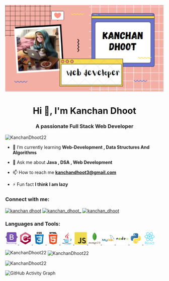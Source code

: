 [![MasterHead](https://github.com/KanchanDhoot22/GymWebsite.github.io/blob/main/git5.PNG)](https://KanchanDhoot22.io)
<h1 align="center">Hi 👋, I'm Kanchan Dhoot</h1>
<h3 align="center">A passionate Full Stack Web Developer</h3>

<p align="left"> <img src="https://komarev.com/ghpvc/?username=KanchanDhoot22&label=Profile%20views&color=0e75b6&style=flat" alt="KanchanDhoot22" /> </p>

- 🌱 I’m currently learning **Web-Development , Data Structures And Algorithms**

- 💬 Ask me about **Java , DSA , Web Development**

- 📫 How to reach me **kanchandhoot3@gmail.com**

- ⚡ Fun fact **I think I am lazy**

<h3 align="left">Connect with me:</h3>
<p align="left">
<a href="https://www.linkedin.com/in/kanchan-dhoot-110962219/" target="blank"><img align="center" src="https://raw.githubusercontent.com/rahuldkjain/github-profile-readme-generator/master/src/images/icons/Social/linked-in-alt.svg" alt="kanchan dhoot" height="30" width="40" /></a>
<a href="https://instagram.com/kanchan_dhoot_" target="blank"><img align="center" src="https://raw.githubusercontent.com/rahuldkjain/github-profile-readme-generator/master/src/images/icons/Social/instagram.svg" alt="kanchan_dhoot_" height="30" width="40" /></a>
  <a href="https://www.leetcode.com/Kanchan_Dhoot" target="blank"><img align="center" src="https://raw.githubusercontent.com/rahuldkjain/github-profile-readme-generator/master/src/images/icons/Social/leet-code.svg" alt="kanchan_dhoot" height="30" width="40" /></a>
</p>

<h3 align="left">Languages and Tools:</h3>
<p align="left"> <a href="https://getbootstrap.com" target="_blank" rel="noreferrer"> <img src="https://raw.githubusercontent.com/devicons/devicon/master/icons/bootstrap/bootstrap-plain-wordmark.svg" alt="bootstrap" width="40" height="40"/> </a> <a href="https://www.w3schools.com/cpp/" target="_blank" rel="noreferrer"> <img src="https://raw.githubusercontent.com/devicons/devicon/master/icons/cplusplus/cplusplus-original.svg" alt="cplusplus" width="40" height="40"/> </a> <a href="https://www.w3schools.com/css/" target="_blank" rel="noreferrer"> <img src="https://raw.githubusercontent.com/devicons/devicon/master/icons/css3/css3-original-wordmark.svg" alt="css3" width="40" height="40"/> </a> <a href="https://www.w3.org/html/" target="_blank" rel="noreferrer"> <img src="https://raw.githubusercontent.com/devicons/devicon/master/icons/html5/html5-original-wordmark.svg" alt="html5" width="40" height="40"/> </a> <a href="https://www.java.com" target="_blank" rel="noreferrer"> <img src="https://raw.githubusercontent.com/devicons/devicon/master/icons/java/java-original.svg" alt="java" width="40" height="40"/> </a> <a href="https://developer.mozilla.org/en-US/docs/Web/JavaScript" target="_blank" rel="noreferrer"> <img src="https://raw.githubusercontent.com/devicons/devicon/master/icons/javascript/javascript-original.svg" alt="javascript" width="40" height="40"/> </a> <a href="https://www.mongodb.com/" target="_blank" rel="noreferrer"> <img src="https://raw.githubusercontent.com/devicons/devicon/master/icons/mongodb/mongodb-original-wordmark.svg" alt="mongodb" width="40" height="40"/> </a> <a href="https://www.mysql.com/" target="_blank" rel="noreferrer"> <img src="https://raw.githubusercontent.com/devicons/devicon/master/icons/mysql/mysql-original-wordmark.svg" alt="mysql" width="40" height="40"/> </a> <a href="https://nodejs.org" target="_blank" rel="noreferrer"> <img src="https://raw.githubusercontent.com/devicons/devicon/master/icons/nodejs/nodejs-original-wordmark.svg" alt="nodejs" width="40" height="40"/> </a> <a href="https://www.python.org" target="_blank" rel="noreferrer"> <img src="https://raw.githubusercontent.com/devicons/devicon/master/icons/python/python-original.svg" alt="python" width="40" height="40"/> </a> <a href="https://reactjs.org/" target="_blank" rel="noreferrer"> <img src="https://raw.githubusercontent.com/devicons/devicon/master/icons/react/react-original-wordmark.svg" alt="react" width="40" height="40"/> </a> </p>

<p><img align="left" src="https://github-readme-stats.vercel.app/api/top-langs?username=KanchanDhoot22&show_icons=true&theme=highcontrast&locale=en&layout=compact" alt="KanchanDhoot22" /></p>

<p>&nbsp;<img align="center" src="https://github-readme-stats.vercel.app/api?username=KanchanDhoot22&show_icons=true&theme=highcontrast&locale=en" alt="KanchanDhoot22" /></p>


<p><img align="center" src="https://github-readme-streak-stats.herokuapp.com/?user=KanchanDhoot22&theme=highcontrast" alt="KanchanDhoot22" /></p>


![GitHub Activity Graph](https://activity-graph.herokuapp.com/graph?username=KanchanDhoot22)  

